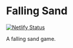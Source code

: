 # Falling Sand

[![Netlify Status](https://api.netlify.com/api/v1/badges/654ef35a-d2c9-4b2c-bf63-228acc46406e/deploy-status)](https://app.netlify.com/sites/inspiring-wiles-7d10f1/deploys)

A falling sand game.
